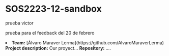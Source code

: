 # SOS2223-12-sandbox

prueba victor


prueba para el feedback del 20 de febrero
<p><li><strong>Team:</strong>
            [Álvaro Maraver Lerma](https://github.com/AlvaroMaraverLerma)
        <strong>Project description:</strong>
            Our proyect...
        <strong>Repository:</strong>
            ....
    </li>
</p>